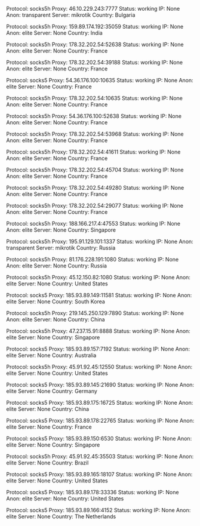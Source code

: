Protocol: socks5h
Proxy: 46.10.229.243:7777
Status: working
IP: None
Anon: transparent
Server: mikrotik
Country: Bulgaria

Protocol: socks5h
Proxy: 159.89.174.192:35059
Status: working
IP: None
Anon: elite
Server: None
Country: India

Protocol: socks5h
Proxy: 178.32.202.54:52638
Status: working
IP: None
Anon: elite
Server: None
Country: France

Protocol: socks5h
Proxy: 178.32.202.54:39188
Status: working
IP: None
Anon: elite
Server: None
Country: France

Protocol: socks5
Proxy: 54.36.176.100:10635
Status: working
IP: None
Anon: elite
Server: None
Country: France

Protocol: socks5h
Proxy: 178.32.202.54:10635
Status: working
IP: None
Anon: elite
Server: None
Country: France

Protocol: socks5h
Proxy: 54.36.176.100:52638
Status: working
IP: None
Anon: elite
Server: None
Country: France

Protocol: socks5h
Proxy: 178.32.202.54:53968
Status: working
IP: None
Anon: elite
Server: None
Country: France

Protocol: socks5h
Proxy: 178.32.202.54:41611
Status: working
IP: None
Anon: elite
Server: None
Country: France

Protocol: socks5h
Proxy: 178.32.202.54:45704
Status: working
IP: None
Anon: elite
Server: None
Country: France

Protocol: socks5h
Proxy: 178.32.202.54:49280
Status: working
IP: None
Anon: elite
Server: None
Country: France

Protocol: socks5h
Proxy: 178.32.202.54:29077
Status: working
IP: None
Anon: elite
Server: None
Country: France

Protocol: socks5h
Proxy: 188.166.217.4:47553
Status: working
IP: None
Anon: elite
Server: None
Country: Singapore

Protocol: socks5h
Proxy: 195.91.129.101:1337
Status: working
IP: None
Anon: transparent
Server: mikrotik
Country: Russia

Protocol: socks5h
Proxy: 81.176.228.191:1080
Status: working
IP: None
Anon: elite
Server: None
Country: Russia

Protocol: socks5h
Proxy: 45.12.150.82:1080
Status: working
IP: None
Anon: elite
Server: None
Country: United States

Protocol: socks5
Proxy: 185.93.89.149:11581
Status: working
IP: None
Anon: elite
Server: None
Country: South Korea

Protocol: socks5h
Proxy: 219.145.250.129:7890
Status: working
IP: None
Anon: elite
Server: None
Country: China

Protocol: socks5h
Proxy: 47.237.15.91:8888
Status: working
IP: None
Anon: elite
Server: None
Country: Singapore

Protocol: socks5
Proxy: 185.93.89.157:7192
Status: working
IP: None
Anon: elite
Server: None
Country: Australia

Protocol: socks5h
Proxy: 45.91.92.45:12550
Status: working
IP: None
Anon: elite
Server: None
Country: United States

Protocol: socks5
Proxy: 185.93.89.145:21690
Status: working
IP: None
Anon: elite
Server: None
Country: Germany

Protocol: socks5
Proxy: 185.93.89.175:16725
Status: working
IP: None
Anon: elite
Server: None
Country: China

Protocol: socks5
Proxy: 185.93.89.178:22765
Status: working
IP: None
Anon: elite
Server: None
Country: France

Protocol: socks5
Proxy: 185.93.89.150:6530
Status: working
IP: None
Anon: elite
Server: None
Country: Singapore

Protocol: socks5h
Proxy: 45.91.92.45:35503
Status: working
IP: None
Anon: elite
Server: None
Country: Brazil

Protocol: socks5
Proxy: 185.93.89.165:18107
Status: working
IP: None
Anon: elite
Server: None
Country: United States

Protocol: socks5
Proxy: 185.93.89.178:33336
Status: working
IP: None
Anon: elite
Server: None
Country: United States

Protocol: socks5
Proxy: 185.93.89.166:4152
Status: working
IP: None
Anon: elite
Server: None
Country: The Netherlands

